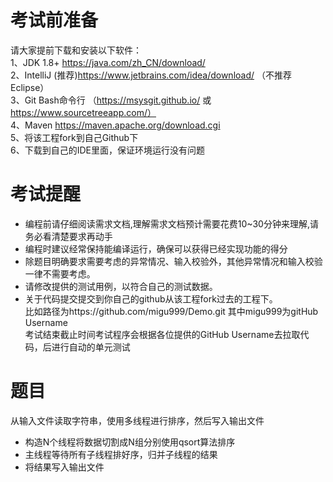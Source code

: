 
# 考试前准备
请大家提前下载和安装以下软件：<br/>
1、JDK 1.8+ https://java.com/zh_CN/download/<br/>
2、IntelliJ (推荐)https://www.jetbrains.com/idea/download/ （不推荐Eclipse）<br/>
3、Git Bash命令行 （https://msysgit.github.io/ 或 https://www.sourcetreeapp.com/）<br/>
4、Maven https://maven.apache.org/download.cgi<br/>
5、将该工程fork到自己Github下<br/>
6、下载到自己的IDE里面，保证环境运行没有问题<br/>

# 考试提醒
* 编程前请仔细阅读需求文档,理解需求文档预计需要花费10~30分钟来理解,请务必看清楚要求再动手
* 编程时建议经常保持能编译运行，确保可以获得已经实现功能的得分
* 除题目明确要求需要考虑的异常情况、输入校验外，其他异常情况和输入校验一律不需要考虑。
* 请修改提供的测试用例，以符合自己的测试数据。
* 关于代码提交提交到你自己的github从该工程fork过去的工程下。<br/>
  比如路径为https://github.com/migu999/Demo.git   其中migu999为gitHub Username<br/>
  考试结束截止时间考试程序会根据各位提供的GitHub Username去拉取代码，后进行自动的单元测试<br/>

# 题目
从输入文件读取字符串，使用多线程进行排序，然后写入输出文件
* 构造N个线程将数据切割成N组分别使用qsort算法排序
* 主线程等待所有子线程排好序，归并子线程的结果
* 将结果写入输出文件
